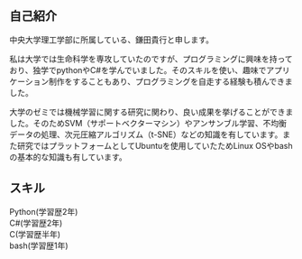 ## 自己紹介

中央大学理工学部に所属している、鎌田貴行と申します。  

私は大学では生命科学を専攻していたのですが、プログラミングに興味を持っており、独学でpythonやC#を学んでいました。そのスキルを使い、趣味でアプリケーション制作をすることもあり、プログラミングを自走する経験も積んできました。  

大学のゼミでは機械学習に関する研究に関わり、良い成果を挙げることができました。そのためSVM（サポートベクターマシン）やアンサンブル学習、不均衡データの処理、次元圧縮アルゴリズム（t-SNE）などの知識を有しています。また研究ではプラットフォームとしてUbuntuを使用していたためLinux OSやbashの基本的な知識も有しています。  

## スキル

Python(学習歴2年)    
C#(学習歴2年)  
C(学習歴半年)  
bash(学習歴1年)    

